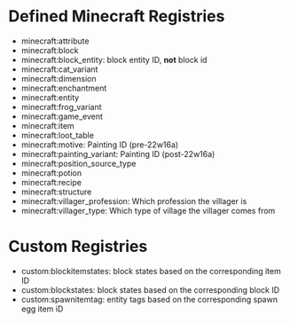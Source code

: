 # Defined Minecraft Registries
* minecraft:attribute
* minecraft:block
* minecraft:block_entity: block entity ID, **not** block id
* minecraft:cat_variant
* minecraft:dimension
* minecraft:enchantment
* minecraft:entity
* minecraft:frog_variant
* minecraft:game_event
* minecraft:item
* minecraft:loot_table
* minecraft:motive: Painting ID (pre-22w16a)
* minecraft:painting_variant: Painting ID (post-22w16a)
* minecraft:position_source_type
* minecraft:potion
* minecraft:recipe
* minecraft:structure
* minecraft:villager_profession: Which profession the villager is
* minecraft:villager_type: Which type of village the villager comes from
# Custom Registries
* custom:blockitemstates: block states based on the corresponding item ID
* custom:blockstates: block states based on the corresponding block ID
* custom:spawnitemtag: entity tags based on the corresponding spawn egg item iD